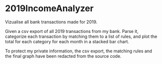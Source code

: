 # 2019IncomeAnalyzer
Vizualise all bank transactions made for 2019.

Given a csv export of all 2019 transactions from my bank. Parse it, categorize each transaction by matching them to a list of rules, and plot the total for each category for each month in a stacked bar chart.

To protect my private information, the csv export, the matching rules and the final graph have been redacted from the source code.